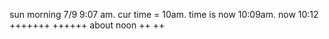 sun morning 7/9 9:07 am. cur time = 10am. time is now 10:09am. now 10:12 +++++++ ++++++
about noon ++ ++